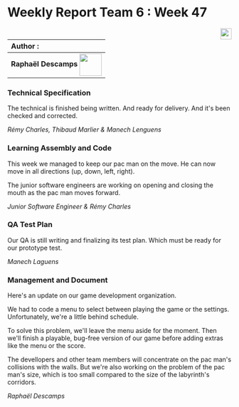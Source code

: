 # Weekly Report Team 6 : Week 47 

[<img src="https://www.presse-citron.net/app/uploads/2020/06/linkedin-logo.jpg"  width="25px" align=right>](https://www.linkedin.com/in/rapha%C3%ABl-descamps-201112293)


| Author :        |
| :-------------- |
| **Raphaël Descamps** <img src="https://ca.slack-edge.com/T019N8PRR7W-U05TNB290FJ-abc72bbf0d47-512" width="50px" align=center> 

### Technical Specification 

The technical is finished being written. And ready for delivery. And it's been checked and corrected. 

*Rémy Charles, Thibaud Marlier & Manech Lenguens*

### Learning Assembly and Code 

This week we managed to keep our pac man on the move. He can now move in all directions (up, down, left, right). 

The junior software engineers are working on opening and closing the mouth as the pac man moves forward. 

*Junior Software Engineer & Rémy Charles* 

### QA Test Plan

Our QA is still writing and finalizing its test plan. Which must be ready for our prototype test. 

*Manech Laguens* 

### Management and Document 

Here's an update on our game development organization. 

We had to code a menu to select between playing the game or the settings. Unfortunately, we're a little behind schedule. 

To solve this problem, we'll leave the menu aside for the moment. Then we'll finish a playable, bug-free version of our game before adding extras like the menu or the score. 

The devellopers and other team members will concentrate on the pac man's collisions with the walls. But we're also working on the problem of the pac man's size, which is too small compared to the size of the labyrinth's corridors.  

*Raphaël Descamps* 

